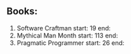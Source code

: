 ## Books:
1. Software Craftman start: 19 end: 
1. Mythical Man Month start: 113 end:
1. Pragmatic Programmer start: 26 end:
